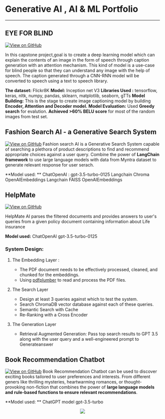 # Generative AI , AI & ML Portfolio
---
## EYE FOR BLIND
[![View on GitHub](https://img.shields.io/badge/GitHub-View_on_GitHub-blue?logo=GitHub)](https://github.com/Mahalakshmi-Totad/EyeForBlind)

In this capstone project,goal is to create a deep learning model which can explain the contents of an image in the form of speech through caption generation with an attention mechanism. This kind of model is a use-case for blind people so that they can understand any image with the help of speech. The caption generated through a CNN-RNN model will be converted to speech using a text to speech library. 

**The dataset:** Flickr8K
**Model:** Inception net V3
**Libraries Used :** tensorflow,  keras, nltk, numpy, pandas, sklearn, matplotlib, seaborn, gTTs
**Model Building:** This is the stage to create image captioning model by building **Encoder, Attention and Decoder model.**
**Model Evaluation:** Used **Greedy search** for evalution. **Achieved >60% BELU score** for most of the random images from test set.

## Fashion Search AI - a Generative Search System
[![View on GitHub](https://img.shields.io/badge/GitHub-View_on_GitHub-blue?logo=GitHub)](https://github.com/Mahalakshmi-Totad/SemanticSpotterFashionSearchAI)
Fashion search AI is a Generative Search System capable of searching a plethora of product descriptions to find and recommend appropriate choices against a user query. Combine the power of **LangChain framework** to use large language models with data from Myntra dataset to generate relevant response for user serach.

**Model used: **
ChatOpenAI : gpt-3.5-turbo-0125
Langchain Chroma OpenAIEmbeddings
Langchain FAISS OpenAIEmbeddings

## HelpMate
[![View on GitHub](https://img.shields.io/badge/GitHub-View_on_GitHub-blue?logo=GitHub)](https://github.com/Mahalakshmi-Totad/HelpMate)

HelpMate AI parses the filtered documents and provides answers to user's queries from a given policy document containing information about Life insurance

**Model used:** ChatOpenAI gpt-3.5-turbo-0125

### System Design:
1. The Embedding Layer : 
    - The PDF document needs to be effectively processed, cleaned, and chunked for the embeddings.
    - Using [pdfplumber](https://https://pypi.org/project/pdfplumber/) to read and process the PDF files.
      
2. The Search Layer
    - Design at least 3 queries against which to test the system.
    - Search  ChromaDB vector database against each of these queries. 
    - Semantic Search with Cache
    - Re-Ranking with a Cross Encoder

3. The Generation Layer
    - Retrieval Augmented Generation: Pass top search results to GPT 3.5 along with the user query and a well-engineered prompt to Generateanswer 
      
## Book Recommendation Chatbot 
[![View on GitHub](https://img.shields.io/badge/GitHub-View_on_GitHub-blue?logo=GitHub)](https://github.com/Mahalakshmi-Totad/book_recommendation_chatbot_openai)
Book Recommendation Chatbot can be used to discover exciting books tailored to user preferences and interests. From different geners like thrilling mysteries, heartwarming romances, or thought-provoking non-fiction that combines the power of **large language models and rule-based functions to ensure relevant recommendations**.

**Model used: ** ChatGPT model gpt-3.5-turbo

<center><img src="img/SystemDesign.png"/></center>

